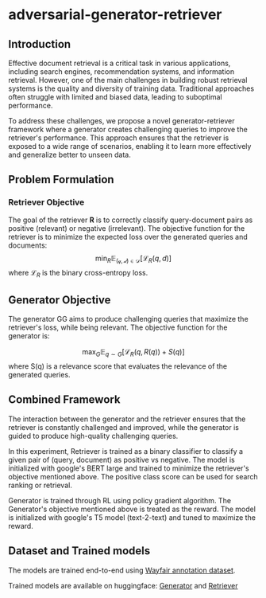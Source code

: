 # adversarial-generator-retriever

## Introduction
Effective document retrieval is a critical task in various applications, including search engines, recommendation systems, and information retrieval. However, one of the main challenges in building robust retrieval systems is the quality and diversity of training data. Traditional approaches often struggle with limited and biased data, leading to suboptimal performance.

To address these challenges, we propose a novel generator-retriever framework where a generator creates challenging queries to improve the retriever's performance. This approach ensures that the retriever is exposed to a wide range of scenarios, enabling it to learn more effectively and generalize better to unseen data.

## Problem Formulation
### Retriever Objective
The goal of the retriever **R** is to correctly classify query-document pairs as positive (relevant) or negative (irrelevant). The objective function for the retriever is to minimize the expected loss over the generated queries and documents:
$$\min_R\mathbb{E}_ {\mathcal{(q,d) \in D}}[\mathcal{L}_R(q,d)]$$
where $\mathcal{L}_R$ is the binary cross-entropy loss.

## Generator Objective
The generator GG aims to produce challenging queries that maximize the retriever's loss, while being relevant. The objective function for the generator is:

$$\max_G \mathbb{E}_{q \sim G}[\mathcal{L}_R(q, R(q)) + S(q)]$$
where S(q) is a relevance score that evaluates the relevance of the generated queries.

## Combined Framework
The interaction between the generator and the retriever ensures that the retriever is constantly challenged and improved, while the generator is guided to produce high-quality challenging queries.

In this experiment, Retriever is trained as a binary classifier to classify a given pair of (query, document) as positive vs negative. The model is initialized with google's BERT large and trained to minimize the retriever's objective mentioned above.
The positive class score can be used for search ranking or retrieval.

Generator is trained through RL using policy gradient algorithm. The Generator's objective mentioned above is treated as the reward. The model is initialized with google's T5 model (text-2-text) and tuned to maximize the reward.

## Dataset and Trained models
The models are trained end-to-end using [Wayfair annotation dataset](https://github.com/wayfair/WANDS).

Trained models are available on huggingface:
[Generator](https://huggingface.co/prhegde/search-query-generator-ecommerce) and [Retriever](https://huggingface.co/prhegde/query-product-relevance-model-ecommerce)


